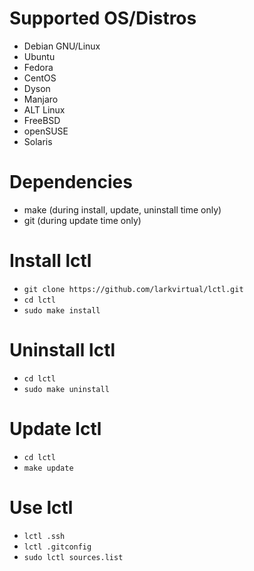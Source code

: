 # Supported OS/Distros
  - Debian GNU/Linux
  - Ubuntu
  - Fedora
  - CentOS
  - Dyson
  - Manjaro
  - ALT Linux
  - FreeBSD
  - openSUSE
  - Solaris

# Dependencies
  - make (during install, update, uninstall time only)
  - git (during update time only)

# Install lctl
  - `git clone https://github.com/larkvirtual/lctl.git`
  - `cd lctl`
  - `sudo make install`

# Uninstall lctl
  - `cd lctl`
  - `sudo make uninstall`

# Update lctl
  - `cd lctl`
  - `make update`

# Use lctl
  - `lctl .ssh`
  - `lctl .gitconfig`
  - `sudo lctl sources.list`

